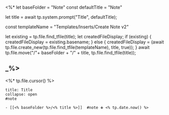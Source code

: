  <%*
let baseFolder = "Note"
const defaultTitle = "Note"

let title = await tp.system.prompt("Title", defaultTitle);

const templateName = "Templates/Inserts/Create Note v2"

let existing = tp.file.find_tfile(title);
let createdFileDisplay;
if (existing) {
  createdFileDisplay = existing.basename;
} else {
  createdFileDisplay = (await tp.file.create_new(tp.file.find_tfile(templateName), title, true));
}
await tp.file.move("/"+ baseFolder + "/" + title, tp.file.find_tfile(title));

_%>
---
<%* tp.file.cursor() %> 
`````ad-note
title: Title
collapse: open
#note 

- [[<% baseFolder %>/<% title %>]]  #note ➕ <% tp.date.now() %> 
`````
